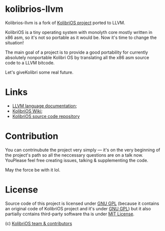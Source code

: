 kolibrios-llvm
==============

Kolibrios-llvm is a fork of [KolibriOS project](http://kolibrios.org/) ported to LLVM.

KolibriOS is a tiny operating system with monolyth core mostly written in x86 asm, so it's not so portable as it would be. Now it's time to change the situation!

The main goal of a project is to provide a good portability for currently absolutely nonportable Kolibri OS by translating all the x86 asm source code to a LLVM bitcode.

Let's giveKolibri some real future.


Links
==============

* [LLVM language documentation](http://llvm.org/docs/LangRef.html);
* [KolibriOS Wiki](http://wiki.kolibrios.org/wiki/Main_Page/en);
* [KolibriOS source code repository](http://websvn.kolibrios.org/listing.php?repname=Kolibri+OS)


Contribution
==============

You can contrinubute the project very simply — it's on the very beginning of the project's path so all the neccessary questions are on a talk now. YouPlease feel free creating issues, talking & supplementing the code. 

May the force be with it lol. 


License
==============

Source code of this project is licensed under [GNU GPL](http://wiki.kolibrios.org/wiki/GNU_General_Public_License) (because it contains an original code of KolibriOS project and it's under [GNU GPL](http://wiki.kolibrios.org/wiki/GNU_General_Public_License)) but it also partially ccntains third-party software tha is under [MIT License](http://opensource.org/licenses/MIT).

(c) [KolibriOS team & contributors](http://kolibrios.org/)
